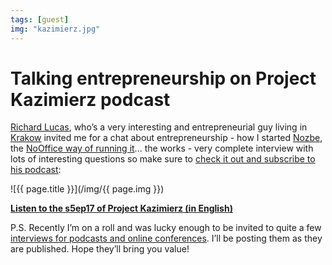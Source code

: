 ```yaml
---
tags: [guest]
img: "kazimierz.jpg"
---
```


# Talking entrepreneurship on Project Kazimierz podcast

[Richard Lucas](http://www.richardlucas.com/a-blog-about-entrepreneurship-the-promotion-of-entrepreneurship-tedx-and-other-great-ideas/), who’s a very interesting and entrepreneurial guy living in [Krakow](https://en.m.wikipedia.org/wiki/Kraków) invited me for a chat about entrepreneurship - how I started [Nozbe][n], the [NoOffice way of running it](/nooffice)... the works - very complete interview with lots of interesting questions so make sure to [check it out and subscribe to his podcast][kaz]:

<!--More-->

![{{ page.title }}](/img/{{ page.img }})

**[Listen to the s5ep17 of Project Kazimierz (in English)][kaz]**

P.S. Recently I’m on a roll and was lucky enough to be invited to quite a few [interviews for podcasts and online conferences](/guest). I’ll be posting them as they are published. Hope they’ll bring you value!

[kaz]: https://projectkazimierz.com/michael-sliwinski/

[n]: https://nozbe.com/?a=mike
[p]: /podcast